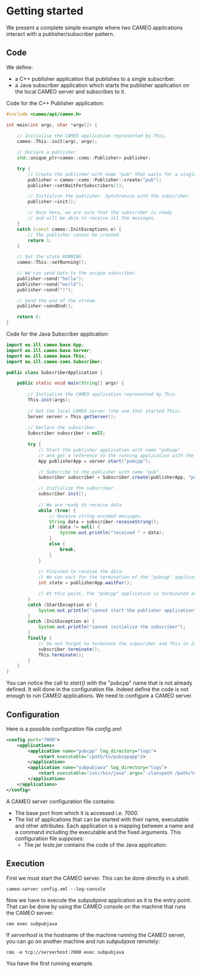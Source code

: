 # Getting started

We present a complete simple example where two CAMEO applications interact with a publisher/subscriber pattern.

## Code
We define:

* a C++ publisher application that publishes to a single subscriber.
* a Java subscriber application which starts the publisher application on the local CAMEO server and subscribes to it.

Code for the C++ Publisher application:
```cpp
#include <cameo/api/cameo.h>

int main(int argc, char *argv[]) {
	
    // Initialise the CAMEO application represented by This. 
    cameo::This::init(argc, argv);

    // Declare a publisher.
    std::unique_ptr<cameo::coms::Publisher> publisher;

    try {
        // Create the publisher with name "pub" that waits for a single subscriber.
        publisher = cameo::coms::Publisher::create("pub");
        publisher->setWaitForSubscribers(1);

        // Initialize the publisher. Synchronize with the subscriber.
        publisher->init();

        // Once here, we are sure that the subscriber is ready
        // and will be able to receive all the messages.
    }
    catch (const cameo::InitException& e) {
        // The publisher cannot be created.
        return 1;
    }

    // Set the state RUNNING.
    cameo::This::setRunning();

    // We can send data to the unique subscriber.
    publisher->send("hello");
    publisher->send("world");
    publisher->send("!");

    // Send the end of the stream.
    publisher->sendEnd();

    return 0;
}
```
Code for the Java Subscriber application:
```java
import eu.ill.cameo.base.App;
import eu.ill.cameo.base.Server;
import eu.ill.cameo.base.This;
import eu.ill.cameo.coms.Subscriber;

public class SubscriberApplication {

    public static void main(String[] args) {
		
        // Initialise the CAMEO application represented by This.	
        This.init(args);
				
        // Get the local CAMEO server (the one that started This).
        Server server = This.getServer();
		
        // Declare the subscriber.		
        Subscriber subscriber = null;
		
        try {
            // Start the publisher application with name "pubcpp"
            // and get a reference to the running application with the Instance object.
            App publisherApp = server.start("pubcpp");

            // Subscribe to the publisher with name "pub".
            Subscriber subscriber = Subscriber.create(publisherApp, "pub");

            // Initialize the subscriber.
            subscriber.init();
			
            // We are ready to receive data.
            while (true) {
                // Receive string encoded messages.
                String data = subscriber.receiveString();
                if (data != null) {
                    System.out.println("received " + data);
                }
                else {
                    break;
                }
            }
			
            // Finished to receive the data.
            // We can wait for the termination of the "pubcpp" application.
            int state = publisherApp.waitFor();

            // At this point, the "pubcpp" application is terminated and its terminal state is state.
        }
        catch (StartException e) {
            System.out.println("cannot start the publisher application");
        }
        catch (InitException e) {
            System.out.println("cannot initialize the subscriber");
        }
        finally {
            // Do not forget to terminate the subscriber and This in Java.
            subscriber.terminate();
            This.terminate();
        }
    }
}
```

You can notice the call to *start()* with the "pubcpp" name that is not already defined. It will done in the configuration file. Indeed define the code is not enough to run CAMEO applications. We need to configure a CAMEO server.

## Configuration
Here is a possible configuration file *config.xml*:
```xml
<config port="7000">
    <applications>
        <application name="pubcpp" log_directory="logs">
            <start executable="/path/to/pubcppapp"/>
        </application>
        <application name="subpubjava" log_directory="logs">
            <start executable="/usr/bin/java" args="-classpath /path/to/tests.jar test.SubscriberApplication"/>
        </application>	
    </applications>
</config>
```
A CAMEO server configuration file contains:

* The base port from which it is accessed i.e. 7000.
* The list of applications that can be started with their name, executable and other attributes. Each application is a mapping between a name and a command including the executable and the fixed arguments. This configuration file supposes:
  * The jar *tests.jar* contains the code of the Java application.

## Execution
First we must start the CAMEO server. This can be done directly in a shell:

```
cameo-server config.xml --log-console
```

Now we have to execute the *subpubjava* application as it is the entry point. That can be done by using the CAMEO console on the machine that runs the CAMEO server:

```
cmo exec subpubjava
```

If *serverhost* is the hostname of the machine running the CAMEO server, you can go on another machine and run *subpubjava* remotely:

```
cmo -e tcp://serverhost:7000 exec subpubjava
```

You have the first running example.
